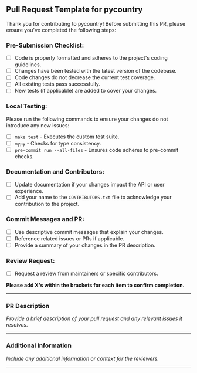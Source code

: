 ## Pull Request Template for pycountry

Thank you for contributing to pycountry! Before submitting this PR, please ensure you've completed the following steps:

### Pre-Submission Checklist:
- [ ] Code is properly formatted and adheres to the project's coding guidelines.
- [ ] Changes have been tested with the latest version of the codebase.
- [ ] Code changes do not decrease the current test coverage.
- [ ] All existing tests pass successfully.
- [ ] New tests (if applicable) are added to cover your changes.

### Local Testing:
Please run the following commands to ensure your changes do not introduce any new issues:
- [ ] `make test` - Executes the custom test suite.
- [ ] `mypy` - Checks for type consistency.
- [ ] `pre-commit run --all-files` - Ensures code adheres to pre-commit checks.

### Documentation and Contributors:
- [ ] Update documentation if your changes impact the API or user experience.
- [ ] Add your name to the `CONTRIBUTORS.txt` file to acknowledge your contribution to the project.

### Commit Messages and PR:
- [ ] Use descriptive commit messages that explain your changes.
- [ ] Reference related issues or PRs if applicable.
- [ ] Provide a summary of your changes in the PR description.

### Review Request:
- [ ] Request a review from maintainers or specific contributors.

**Please add X's within the brackets for each item to confirm completion.**

---

### PR Description
*Provide a brief description of your pull request and any relevant issues it resolves.*

---

### Additional Information
*Include any additional information or context for the reviewers.*

---
